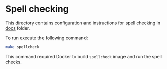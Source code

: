 # Spell checking

This directory contains configuration and instructions for spell checking in 
[docs](https://github.com/VictoriaMetrics/VictoriaTraces/tree/master/docs) folder.

To run execute the following command:
```sh
make spellcheck
```

This command required Docker to build `spellcheck` image and run the spell checks. 
